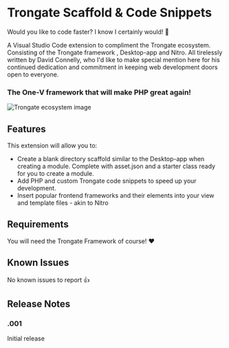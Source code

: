 # Trongate Scaffold & Code Snippets

Would you like to code faster?  I know I certainly would! 👀️

A Visual Studio Code extension to compliment the Trongate ecosystem.   Consisting of the Trongate framework , Desktop-app and Nitro.  All tirelessly written by David Connelly, who I'd like to make special mention here for his continued dedication and commitment in keeping web development doors open to everyone.

### The One-V framework that will make PHP great again!

![Trongate ecosystem image](https://user-images.githubusercontent.com/7813262/95190011-6749e500-081a-11eb-8317-5561a7241e6e.png)

## Features

This extension will allow you to:

* Create a blank directory scaffold similar to the Desktop-app when creating a module.  Complete with asset.json and a starter class ready for you to create a module.
* Add PHP and custom Trongate code snippets to speed up your development.
* Insert popular frontend frameworks and their elements into your view and template files - akin to Nitro

## Requirements

You will need the Trongate Framework of course! ❤️

## Known Issues

No known issues to report 👍

## Release Notes

### .001

Initial release